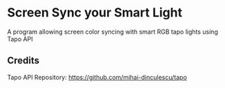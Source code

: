 # Screen Sync your Smart Light

A program allowing screen color syncing with smart RGB tapo lights using Tapo API

## Credits

Tapo API Repository: https://github.com/mihai-dinculescu/tapo
